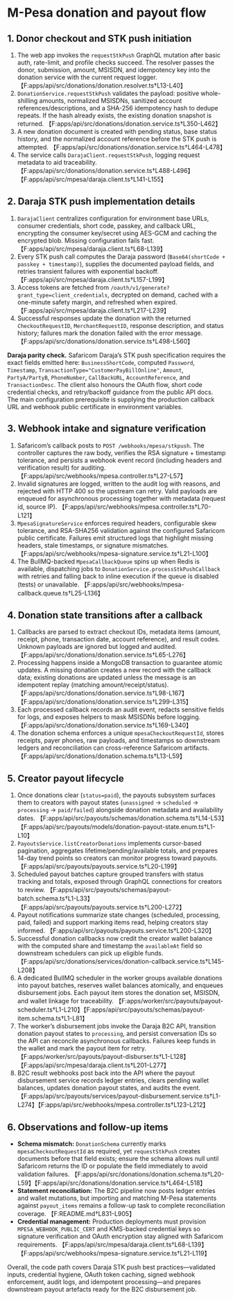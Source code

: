 # M-Pesa donation and payout flow

## 1. Donor checkout and STK push initiation
1. The web app invokes the `requestStkPush` GraphQL mutation after basic auth, rate-limit, and profile checks succeed. The resolver passes the donor, submission, amount, MSISDN, and idempotency key into the donation service with the current request logger. 【F:apps/api/src/donations/donation.resolver.ts†L13-L40】
2. `DonationService.requestStkPush` validates the payload: positive whole-shilling amounts, normalized MSISDNs, sanitized account references/descriptions, and a SHA-256 idempotency hash to dedupe repeats. If the hash already exists, the existing donation snapshot is returned. 【F:apps/api/src/donations/donation.service.ts†L350-L462】
3. A new donation document is created with pending status, base status history, and the normalized account reference before the STK push is attempted. 【F:apps/api/src/donations/donation.service.ts†L464-L478】
4. The service calls `DarajaClient.requestStkPush`, logging request metadata to aid traceability. 【F:apps/api/src/donations/donation.service.ts†L488-L496】【F:apps/api/src/mpesa/daraja.client.ts†L141-L155】

## 2. Daraja STK push implementation details
1. `DarajaClient` centralizes configuration for environment base URLs, consumer credentials, short code, passkey, and callback URL, encrypting the consumer key/secret using AES-GCM and caching the encrypted blob. Missing configuration fails fast. 【F:apps/api/src/mpesa/daraja.client.ts†L68-L139】
2. Every STK push call computes the Daraja password (`Base64(shortCode + passkey + timestamp)`), supplies the documented payload fields, and retries transient failures with exponential backoff. 【F:apps/api/src/mpesa/daraja.client.ts†L157-L199】
3. Access tokens are fetched from `/oauth/v1/generate?grant_type=client_credentials`, decrypted on demand, cached with a one-minute safety margin, and refreshed when expired. 【F:apps/api/src/mpesa/daraja.client.ts†L217-L239】
4. Successful responses update the donation with the returned `CheckoutRequestID`, `MerchantRequestID`, response description, and status history; failures mark the donation failed with the error message. 【F:apps/api/src/donations/donation.service.ts†L498-L560】

**Daraja parity check.** Safaricom Daraja’s STK push specification requires the exact fields emitted here: `BusinessShortCode`, computed `Password`, `Timestamp`, `TransactionType="CustomerPayBillOnline"`, `Amount`, `PartyA/PartyB`, `PhoneNumber`, `CallBackURL`, `AccountReference`, and `TransactionDesc`. The client also honours the OAuth flow, short code credential checks, and retry/backoff guidance from the public API docs. The main configuration prerequisite is supplying the production callback URL and webhook public certificate in environment variables.

## 3. Webhook intake and signature verification
1. Safaricom’s callback posts to `POST /webhooks/mpesa/stkpush`. The controller captures the raw body, verifies the RSA signature + timestamp tolerance, and persists a webhook event record (including headers and verification result) for auditing. 【F:apps/api/src/webhooks/mpesa.controller.ts†L27-L57】
2. Invalid signatures are logged, written to the audit log with reasons, and rejected with HTTP 400 so the upstream can retry. Valid payloads are enqueued for asynchronous processing together with metadata (request id, source IP). 【F:apps/api/src/webhooks/mpesa.controller.ts†L70-L121】
3. `MpesaSignatureService` enforces required headers, configurable skew tolerance, and RSA-SHA256 validation against the configured Safaricom public certificate. Failures emit structured logs that highlight missing headers, stale timestamps, or signature mismatches. 【F:apps/api/src/webhooks/mpesa-signature.service.ts†L21-L100】
4. The BullMQ-backed `MpesaCallbackQueue` spins up when Redis is available, dispatching jobs to `DonationService.processStkPushCallback` with retries and falling back to inline execution if the queue is disabled (tests) or unavailable. 【F:apps/api/src/webhooks/mpesa-callback.queue.ts†L25-L136】

## 4. Donation state transitions after a callback
1. Callbacks are parsed to extract checkout IDs, metadata items (amount, receipt, phone, transaction date, account reference), and result codes. Unknown payloads are ignored but logged and audited. 【F:apps/api/src/donations/donation.service.ts†L65-L276】
2. Processing happens inside a MongoDB transaction to guarantee atomic updates. A missing donation creates a new record with the callback data; existing donations are updated unless the message is an idempotent replay (matching amount/receipt/status). 【F:apps/api/src/donations/donation.service.ts†L98-L167】【F:apps/api/src/donations/donation.service.ts†L299-L315】
3. Each processed callback records an audit event, redacts sensitive fields for logs, and exposes helpers to mask MSISDNs before logging. 【F:apps/api/src/donations/donation.service.ts†L169-L340】
4. The donation schema enforces a unique `mpesaCheckoutRequestId`, stores receipts, payer phones, raw payloads, and timestamps so downstream ledgers and reconciliation can cross-reference Safaricom artifacts. 【F:apps/api/src/donations/donation.schema.ts†L13-L59】

## 5. Creator payout lifecycle
1. Once donations clear (`status=paid`), the payouts subsystem surfaces them to creators with payout states (`unassigned` → `scheduled` → `processing` → `paid/failed`) alongside donation metadata and availability dates. 【F:apps/api/src/payouts/schemas/donation.schema.ts†L14-L53】【F:apps/api/src/payouts/models/donation-payout-state.enum.ts†L1-L10】
2. `PayoutsService.listCreatorDonations` implements cursor-based pagination, aggregates lifetime/pending/available totals, and prepares 14-day trend points so creators can monitor progress toward payouts. 【F:apps/api/src/payouts/payouts.service.ts†L20-L199】
3. Scheduled payout batches capture grouped transfers with status tracking and totals, exposed through GraphQL connections for creators to review. 【F:apps/api/src/payouts/schemas/payout-batch.schema.ts†L1-L33】【F:apps/api/src/payouts/payouts.service.ts†L200-L272】
4. Payout notifications summarize state changes (scheduled, processing, paid, failed) and support marking items read, helping creators stay informed. 【F:apps/api/src/payouts/payouts.service.ts†L200-L320】
5. Successful donation callbacks now credit the creator wallet balance with the computed share and timestamp the `availableAt` field so downstream schedulers can pick up eligible funds. 【F:apps/api/src/donations/services/donation-callback.service.ts†L145-L208】
6. A dedicated BullMQ scheduler in the worker groups available donations into payout batches, reserves wallet balances atomically, and enqueues disbursement jobs. Each payout item stores the donation set, MSISDN, and wallet linkage for traceability. 【F:apps/worker/src/payouts/payout-scheduler.ts†L1-L210】【F:apps/api/src/payouts/schemas/payout-item.schema.ts†L1-L81】
7. The worker’s disbursement jobs invoke the Daraja B2C API, transition donation payout states to `processing`, and persist conversation IDs so the API can reconcile asynchronous callbacks. Failures keep funds in the wallet and mark the payout item for retry. 【F:apps/worker/src/payouts/payout-disburser.ts†L1-L128】【F:apps/api/src/mpesa/daraja.client.ts†L201-L277】
8. B2C result webhooks post back into the API where the payout disbursement service records ledger entries, clears pending wallet balances, updates donation payout states, and audits the event. 【F:apps/api/src/payouts/services/payout-disbursement.service.ts†L1-L274】【F:apps/api/src/webhooks/mpesa.controller.ts†L123-L212】

## 6. Observations and follow-up items
- **Schema mismatch:** `DonationSchema` currently marks `mpesaCheckoutRequestId` as required, yet `requestStkPush` creates documents before that field exists; ensure the schema allows null until Safaricom returns the ID or populate the field immediately to avoid validation failures. 【F:apps/api/src/donations/donation.schema.ts†L20-L59】【F:apps/api/src/donations/donation.service.ts†L464-L518】
- **Statement reconciliation:** The B2C pipeline now posts ledger entries and wallet mutations, but importing and matching M-Pesa statements against `payout_items` remains a follow-up task to complete reconciliation coverage. 【F:README.md†L831-L905】
- **Credential management:** Production deployments must provision `MPESA_WEBHOOK_PUBLIC_CERT` and KMS-backed credential keys so signature verification and OAuth encryption stay aligned with Safaricom requirements. 【F:apps/api/src/mpesa/daraja.client.ts†L68-L139】【F:apps/api/src/webhooks/mpesa-signature.service.ts†L21-L119】

Overall, the code path covers Daraja STK push best practices—validated inputs, credential hygiene, OAuth token caching, signed webhook enforcement, audit logs, and idempotent processing—and prepares downstream payout artefacts ready for the B2C disbursement job.
